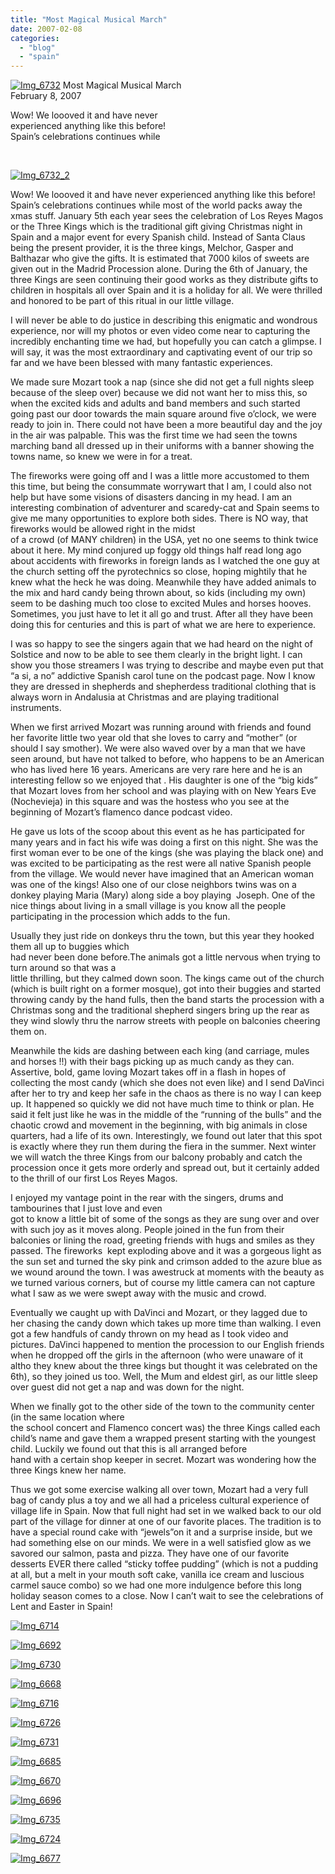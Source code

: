 ```yaml
---
title: "Most Magical Musical March"
date: 2007-02-08
categories: 
  - "blog"
  - "spain"
---
```


 [![Img_6732](https://pub-ac94b3f306b24c0dba4238943c97f2e1.r2.dev/2008/04/20/img_6732.png "Img_6732")](https://pub-ac94b3f306b24c0dba4238943c97f2e1.r2.dev/photos/uncategorized/2008/04/20/img_6732.png) Most Magical Musical March  
February 8, 2007

Wow! We loooved it and have never  
experienced anything like this before!  
Spain’s celebrations continues while

[  
](https://pub-ac94b3f306b24c0dba4238943c97f2e1.r2.dev/photos/uncategorized/2008/04/20/img_6670.png)

<!--more-->

[![Img_6732_2](https://pub-ac94b3f306b24c0dba4238943c97f2e1.r2.dev/2008/04/20/img_6732_2.png "Img_6732_2")](https://pub-ac94b3f306b24c0dba4238943c97f2e1.r2.dev/photos/uncategorized/2008/04/20/img_6732_2.png)

Wow! We loooved it and have never experienced anything like this before! Spain’s celebrations continues while most of the world packs away the xmas stuff. January 5th each year sees the celebration of Los Reyes Magos or the Three Kings which is the traditional gift giving Christmas night in Spain and a major event for every Spanish child. Instead of Santa Claus being the present provider, it is the three kings, Melchor, Gasper and Balthazar who give the gifts. It is estimated that 7000 kilos of sweets are given out in the Madrid Procession alone. During the 6th of January, the three Kings are seen continuing their good works as they distribute gifts to children in hospitals all over Spain and it is a holiday for all. We were thrilled and honored to be part of this ritual in our little village.

I will never be able to do justice in describing this enigmatic and wondrous experience, nor will my photos or even video come near to capturing the incredibly enchanting time we had, but hopefully you can catch a glimpse. I will say, it was the most extraordinary and captivating event of our trip so far and we have been blessed with many fantastic experiences.

We made sure Mozart took a nap (since she did not get a full nights sleep because of the sleep over) because we did not want her to miss this, so when the excited kids and adults and band members and such started going past our door towards the main square around five o’clock, we were ready to join in. There could not have been a more beautiful day and the joy in the air was palpable. This was the first time we had seen the towns marching band all dressed up in their uniforms with a banner showing the towns name, so knew we were in for a treat.

The fireworks were going off and I was a little more accustomed to them this time, but being the consummate worrywart that I am, I could also not help but have some visions of disasters dancing in my head. I am an interesting combination of adventurer and scaredy-cat and Spain seems to give me many opportunities to explore both sides. There is NO way, that fireworks would be allowed right in the midst  
of a crowd (of MANY children) in the USA, yet no one seems to think twice about it here. My mind conjured up foggy old things half read long ago about accidents with fireworks in foreign lands as I watched the one guy at the church setting off the pyrotechnics so close, hoping mightily that he knew what the heck he was doing. Meanwhile they have added animals to the mix and hard candy being thrown about, so kids (including my own) seem to be dashing much too close to excited Mules and horses hooves. Sometimes, you just have to let it all go and trust. After all they have been doing this for centuries and this is part of what we are here to experience.

I was so happy to see the singers again that we had heard on the night of Solstice and now to be able to see them clearly in the bright light. I can show you those streamers I was trying to describe and maybe even put that “a si, a no” addictive Spanish carol tune on the podcast page. Now I know they are dressed in shepherds and shepherdess traditional clothing that is always worn in Andalusia at Christmas and are playing traditional instruments.

When we first arrived Mozart was running around with friends and found her favorite little two year old that she loves to carry and “mother” (or should I say smother). We were also waved over by a man that we have seen around, but have not talked to before, who happens to be an American who has lived here 16 years. Americans are very rare here and he is an interesting fellow so we enjoyed that . His daughter is one of the “big kids” that Mozart loves from her school and was playing with on New Years Eve (Nochevieja) in this square and was the hostess who you see at the beginning of Mozart’s flamenco dance podcast video.

He gave us lots of the scoop about this event as he has participated for many years and in fact his wife was doing a first on this night. She was the first woman ever to be one of the kings (she was playing the black one) and was excited to be participating as the rest were all native Spanish people from the village. We would never have imagined that an American woman was one of the kings! Also one of our close neighbors twins was on a donkey playing Maria (Mary) along side a boy playing  Joseph. One of the nice things about living in a small village is you know all the people participating in the procession which adds to the fun.

Usually they just ride on donkeys thru the town, but this year they hooked them all up to buggies which  
had never been done before.The animals got a little nervous when trying to turn around so that was a  
little thrilling, but they calmed down soon. The kings came out of the church (which is built right on a former mosque), got into their buggies and started throwing candy by the hand fulls, then the band starts the procession with a Christmas song and the traditional shepherd singers bring up the rear as they wind slowly thru the narrow streets with people on balconies cheering them on.

Meanwhile the kids are dashing between each king (and carriage, mules and horses !!) with their bags picking up as much candy as they can. Assertive, bold, game loving Mozart takes off in a flash in hopes of collecting the most candy (which she does not even like) and I send DaVinci after her to try and keep her safe in the chaos as there is no way I can keep up. It happened so quickly we did not have much time to think or plan. He said it felt just like he was in the middle of the “running of the bulls” and the chaotic crowd and movement in the beginning, with big animals in close quarters, had a life of its own. Interestingly, we found out later that this spot is exactly where they run them during the fiera in the summer. Next winter we will watch the three Kings from our balcony probably and catch the procession once it gets more orderly and spread out, but it certainly added to the thrill of our first Los Reyes Magos.

I enjoyed my vantage point in the rear with the singers, drums and tambourines that I just love and even  
got to know a little bit of some of the songs as they are sung over and over with such joy as it moves along. People joined in the fun from their balconies or lining the road, greeting friends with hugs and smiles as they passed. The fireworks  kept exploding above and it was a gorgeous light as the sun set and turned the sky pink and crimson added to the azure blue as we wound around the town. I was awestruck at moments with the beauty as we turned various corners, but of course my little camera can not capture what I saw as we were swept away with the music and crowd.

Eventually we caught up with DaVinci and Mozart, or they lagged due to  her chasing the candy down which takes up more time than walking. I even got a few handfuls of candy thrown on my head as I took video and pictures. DaVinci happened to mention the procession to our English friends when he dropped off the girls in the afternoon (who were unaware of it altho they knew about the three kings but thought it was celebrated on the 6th), so they joined us too. Well, the Mum and eldest girl, as our little sleep over guest did not get a nap and was down for the night.

When we finally got to the other side of the town to the community center (in the same location where  
the school concert and Flamenco concert was) the three Kings called each child’s name and gave them a wrapped present starting with the youngest child. Luckily we found out that this is all arranged before  
hand with a certain shop keeper in secret. Mozart was wondering how the three Kings knew her name.

Thus we got some exercise walking all over town, Mozart had a very full bag of candy plus a toy and we all had a priceless cultural experience of village life in Spain. Now that full night had set in we walked back to our old part of the village for dinner at one of our favorite places. The tradition is to have a special round cake with “jewels”on it and a surprise inside, but we had something else on our minds. We were in a well satisfied glow as we savored our salmon, pasta and pizza. They have one of our favorite desserts EVER there called “sticky toffee pudding” (which is not a pudding at all, but a melt in your mouth soft cake, vanilla ice cream and luscious carmel sauce combo) so we had one more indulgence before this long holiday season comes to a close. Now I can’t wait to see the celebrations of Lent and Easter in Spain!

[![Img_6714](https://pub-ac94b3f306b24c0dba4238943c97f2e1.r2.dev/2008/04/20/img_6714.png "Img_6714")](https://pub-ac94b3f306b24c0dba4238943c97f2e1.r2.dev/photos/uncategorized/2008/04/20/img_6714.png)

[![Img_6692](https://pub-ac94b3f306b24c0dba4238943c97f2e1.r2.dev/2008/04/20/img_6692.png "Img_6692")](https://pub-ac94b3f306b24c0dba4238943c97f2e1.r2.dev/photos/uncategorized/2008/04/20/img_6692.png)

[![Img_6730](https://pub-ac94b3f306b24c0dba4238943c97f2e1.r2.dev/2008/04/20/img_6730.png "Img_6730")](https://pub-ac94b3f306b24c0dba4238943c97f2e1.r2.dev/photos/uncategorized/2008/04/20/img_6730.png)

[![Img_6668](https://pub-ac94b3f306b24c0dba4238943c97f2e1.r2.dev/2008/04/20/img_6668.png "Img_6668")](https://pub-ac94b3f306b24c0dba4238943c97f2e1.r2.dev/photos/uncategorized/2008/04/20/img_6668.png)

[![Img_6716](https://pub-ac94b3f306b24c0dba4238943c97f2e1.r2.dev/2008/04/20/img_6716.png "Img_6716")](https://pub-ac94b3f306b24c0dba4238943c97f2e1.r2.dev/photos/uncategorized/2008/04/20/img_6716.png)

[![Img_6726](https://pub-ac94b3f306b24c0dba4238943c97f2e1.r2.dev/2008/04/20/img_6726.png "Img_6726")](https://pub-ac94b3f306b24c0dba4238943c97f2e1.r2.dev/photos/uncategorized/2008/04/20/img_6726.png)

[![Img_6731](https://pub-ac94b3f306b24c0dba4238943c97f2e1.r2.dev/2008/04/20/img_6731.png "Img_6731")](https://pub-ac94b3f306b24c0dba4238943c97f2e1.r2.dev/photos/uncategorized/2008/04/20/img_6731.png)

[![Img_6685](https://pub-ac94b3f306b24c0dba4238943c97f2e1.r2.dev/2008/04/20/img_6685.png "Img_6685")](https://pub-ac94b3f306b24c0dba4238943c97f2e1.r2.dev/photos/uncategorized/2008/04/20/img_6685.png)

[![Img_6670](https://pub-ac94b3f306b24c0dba4238943c97f2e1.r2.dev/2008/04/20/img_6670.png "Img_6670")](https://pub-ac94b3f306b24c0dba4238943c97f2e1.r2.dev/photos/uncategorized/2008/04/20/img_6670.png)

[![Img_6696](https://pub-ac94b3f306b24c0dba4238943c97f2e1.r2.dev/2008/04/20/img_6696.png "Img_6696")](https://pub-ac94b3f306b24c0dba4238943c97f2e1.r2.dev/photos/uncategorized/2008/04/20/img_6696.png)

[![Img_6735](https://pub-ac94b3f306b24c0dba4238943c97f2e1.r2.dev/2008/04/20/img_6735.png "Img_6735")](https://pub-ac94b3f306b24c0dba4238943c97f2e1.r2.dev/photos/uncategorized/2008/04/20/img_6735.png)

[![Img_6724](https://pub-ac94b3f306b24c0dba4238943c97f2e1.r2.dev/2008/04/20/img_6724.png "Img_6724")](https://pub-ac94b3f306b24c0dba4238943c97f2e1.r2.dev/photos/uncategorized/2008/04/20/img_6724.png)

[![Img_6677](https://pub-ac94b3f306b24c0dba4238943c97f2e1.r2.dev/2008/04/20/img_6677.png "Img_6677")](https://pub-ac94b3f306b24c0dba4238943c97f2e1.r2.dev/photos/uncategorized/2008/04/20/img_6677.png)

